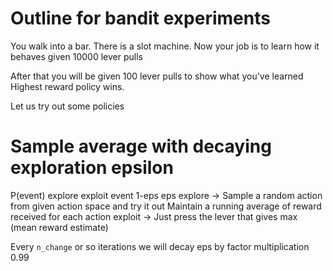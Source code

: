 Outline for bandit experiments
==============================

You walk into a bar. There is a slot machine.
Now your job is to learn how it behaves given 10000 lever pulls

After that you will be given 100 lever pulls to show what you've learned 
Highest reward policy wins.

Let us try out some policies

Sample average with decaying exploration epsilon
================================================

P(event)   explore  exploit
event      1-eps    eps
explore -> Sample a random action from given action space and try it out
           Maintain a running average of reward received for each action
exploit -> Just press the lever that gives max (mean reward estimate)

Every `n_change` or so iterations we will decay eps by factor multiplication
0.99

